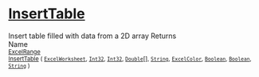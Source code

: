 # [InsertTable](./ExcelHelper-100663992.md)

Insert table filled with data from a 2D array
Returns<img width=500/>Name
<br>
<sub>[ExcelRange](./ExcelHelper-100663992.md)</sub><img width=500/><sub>[InsertTable](./ExcelHelper-100663992.md) ( [`ExcelWorksheet`](./ExcelHelper-100663992.md), [`Int32`](https://docs.microsoft.com/en-us/dotnet/api/System.Int32), [`Int32`](https://docs.microsoft.com/en-us/dotnet/api/System.Int32), [`Double`](https://docs.microsoft.com/en-us/dotnet/api/System.Double)[], [`String`](https://docs.microsoft.com/en-us/dotnet/api/System.String), [`ExcelColor`](./../Excel/ExcelColor.md), [`Boolean`](https://docs.microsoft.com/en-us/dotnet/api/System.Boolean), [`Boolean`](https://docs.microsoft.com/en-us/dotnet/api/System.Boolean), [`String`](https://docs.microsoft.com/en-us/dotnet/api/System.String) )</sub><br>


